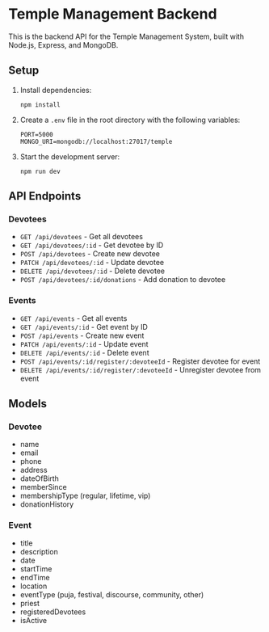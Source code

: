 # Temple Management Backend

This is the backend API for the Temple Management System, built with Node.js, Express, and MongoDB.

## Setup

1. Install dependencies:
   ```
   npm install
   ```

2. Create a `.env` file in the root directory with the following variables:
   ```
   PORT=5000
   MONGO_URI=mongodb://localhost:27017/temple
   ```

3. Start the development server:
   ```
   npm run dev
   ```

## API Endpoints

### Devotees

- `GET /api/devotees` - Get all devotees
- `GET /api/devotees/:id` - Get devotee by ID
- `POST /api/devotees` - Create new devotee
- `PATCH /api/devotees/:id` - Update devotee
- `DELETE /api/devotees/:id` - Delete devotee
- `POST /api/devotees/:id/donations` - Add donation to devotee

### Events

- `GET /api/events` - Get all events
- `GET /api/events/:id` - Get event by ID
- `POST /api/events` - Create new event
- `PATCH /api/events/:id` - Update event
- `DELETE /api/events/:id` - Delete event
- `POST /api/events/:id/register/:devoteeId` - Register devotee for event
- `DELETE /api/events/:id/register/:devoteeId` - Unregister devotee from event

## Models

### Devotee
- name
- email
- phone
- address
- dateOfBirth
- memberSince
- membershipType (regular, lifetime, vip)
- donationHistory

### Event
- title
- description
- date
- startTime
- endTime
- location
- eventType (puja, festival, discourse, community, other)
- priest
- registeredDevotees
- isActive 